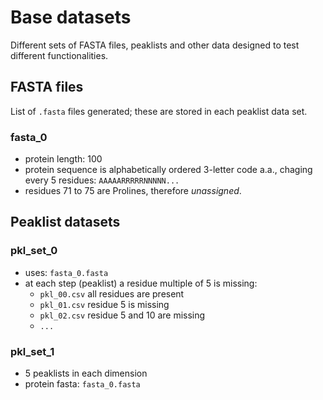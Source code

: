# Base datasets

Different sets of FASTA files, peaklists and other data designed to test different functionalities.

## FASTA files

List of `.fasta` files generated; these are stored in each peaklist data set.

### fasta_0

- protein length: 100
- protein sequence is alphabetically ordered 3-letter code a.a., chaging every 5 residues: `AAAAARRRRRNNNNN...`
- residues 71 to 75 are Prolines, therefore _unassigned_.

## Peaklist datasets

### pkl_set_0

- uses: `fasta_0.fasta`
- at each step (peaklist) a residue multiple of 5 is missing:
    - `pkl_00.csv` all residues are present
    - `pkl_01.csv` residue 5 is missing
    - `pkl_02.csv` residue 5 and 10 are missing
    - `...`

### pkl_set_1

- 5 peaklists in each dimension
- protein fasta: `fasta_0.fasta`
